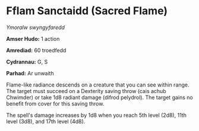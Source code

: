 # Fflam Sanctaidd (Sacred Flame)

*Ymoralw swyngyfaredd*

**Amser Hudo:** 1 action

**Amrediad:** 60 troedfedd

**Cydrannau:** G, S

**Parhad:** Ar unwaith

Flame-like radiance descends on a creature that you can see within range. The target must succeed on a Dexterity saving throw (cais achub Chwimder) or take 1d8 radiant damage (difrod pelydrol). The target gains no benefit from cover for this saving throw.

The spell's damage increases by 1d8 when you reach 5th level (2d8), 11th level (3d8), and 17th level (4d8).